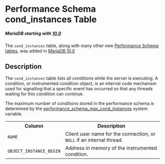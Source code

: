 # Performance Schema cond_instances Table

##### MariaDB starting with [10.0](/kb/en/what-is-mariadb-100/)

The `cond_instances` table, along with many other new [Performance Schema tables](/sql-statements-structure/sql-statements/administrative-sql-statements/system-tables/performance-schema/performance-schema-tables/list-of-performance-schema-tables/), was added in [MariaDB 10.0](/kb/en/what-is-mariadb-100/)

## Description

The `cond_instances` table lists all conditions while the server is executing. A condition, or instrumented condition object, is an internal code mechanism used for signalling that a specific event has occurred so that any threads waiting for this condition can continue.

The maximum number of conditions stored in the performance schema is determined by the [performance_schema_max_cond_instances](/kb/en/performance-schema-system-variables/#performance_schema_max_cond_instances) system variable.

<table><tbody><tr><th>Column</th><th>Description</th></tr>
<tr><td><code>NAME</code></td><td>Client user name for the connection, or <code>NULL</code> if an internal thread.</td></tr>
<tr><td><code>OBJECT_INSTANCE_BEGIN</code></td><td>Address in memory of the instrumented condition.</td></tr>
</tbody></table>